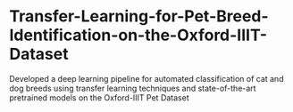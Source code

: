 # Transfer-Learning-for-Pet-Breed-Identification-on-the-Oxford-IIIT-Dataset
Developed a deep learning pipeline for automated classification of cat and dog breeds using transfer learning techniques and state-of-the-art pretrained models on the Oxford-IIIT Pet Dataset
